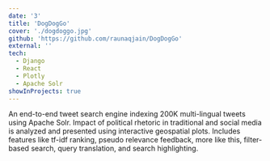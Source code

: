 ```yaml
---
date: '3'
title: 'DogDogGo'
cover: './dogdoggo.jpg'
github: 'https://github.com/raunaqjain/DogDogGo'
external: ''
tech:
  - Django
  - React
  - Plotly
  - Apache Solr
showInProjects: true
---
```


An end-to-end tweet search engine indexing 200K multi-lingual tweets using Apache Solr. Impact of political rhetoric in traditional and social media is analyzed and presented using interactive geospatial plots. Includes features like tf-idf ranking, pseudo relevance feedback, more like this, filter-based search, query translation, and search highlighting.
